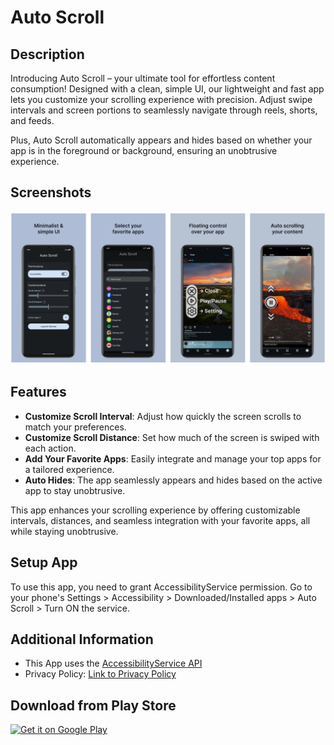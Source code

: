 # Auto Scroll

## Description
Introducing Auto Scroll – your ultimate tool for effortless content consumption! Designed with a clean, simple UI, our lightweight and fast app lets you customize your scrolling experience with precision. Adjust swipe intervals and screen portions to seamlessly navigate through reels, shorts, and feeds.

Plus, Auto Scroll automatically appears and hides based on whether your app is in the foreground or background, ensuring an unobtrusive experience.

## Screenshots
![Screenshot 1](https://github.com/ZurichBlade/Auto-Scroll/blob/main/AutoScrollSS.png?raw=true)


## Features
- **Customize Scroll Interval**: Adjust how quickly the screen scrolls to match your preferences.
- **Customize Scroll Distance**: Set how much of the screen is swiped with each action.
- **Add Your Favorite Apps**: Easily integrate and manage your top apps for a tailored experience.
- **Auto Hides**: The app seamlessly appears and hides based on the active app to stay unobtrusive.

This app enhances your scrolling experience by offering customizable intervals, distances, and seamless integration with your favorite apps, all while staying unobtrusive.

## Setup App
To use this app, you need to grant AccessibilityService permission. Go to your phone's Settings > Accessibility > Downloaded/Installed apps > Auto Scroll > Turn ON the service.


## Additional Information
- This App uses the [AccessibilityService API](https://developer.android.com/reference/android/accessibilityservice/AccessibilityService) 
- Privacy Policy: [Link to Privacy Policy](https://zurichblade.github.io/Privacy-Policy/Auto%20Scroll%20Privacy%20Policy.html)


## Download from Play Store
[![Get it on Google Play](https://upload.wikimedia.org/wikipedia/commons/thumb/7/78/Google_Play_Store_badge_EN.svg/270px-Google_Play_Store_badge_EN.svg.png)](https://play.google.com/store/apps/details?id=com.berry.autoscroll)
